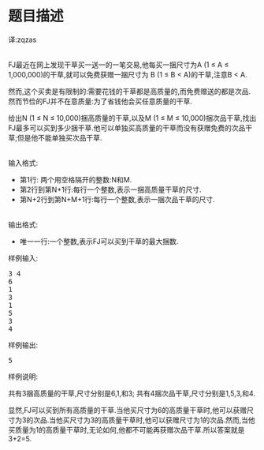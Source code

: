 # 题目描述


<p>
	译:zqzas
</p>
<p>
	<br/>
FJ最近在网上发现干草买一送一的一笔交易,他每买一捆尺寸为A (1 ≤ A ≤ 1,000,000)的干草,就可以免费获赠一捆尺寸为 B (1 ≤ B &lt; A)的干草,注意B &lt; A.
</p>
<p>
	然而,这个买卖是有限制的:需要花钱的干草都是高质量的,而免费赠送的都是次品.然而节俭的FJ并不在意质量:为了省钱他会买任意质量的干草.
</p>
<p>
	给出N (1 ≤ N ≤ 10,000)捆高质量的干草,以及M (1 ≤ M ≤ 10,000)捆次品干草,找出FJ最多可以买到多少捆干草.他可以单独买高质量的干草而没有获赠免费的次品干草;但是他不能单独买次品干草.
</p>
<p>
	<br/>
输入格式:
</p>
<ul>
	<li>
		第1行: 两个用空格隔开的整数:N和M.
	</li>
	<li>
		第2行到第N+1行:每行一个整数,表示一捆高质量干草的尺寸.
	</li>
	<li>
		第N+2行到第N+M+1行:每行一个整数,表示一捆次品干草的尺寸.
	</li>
</ul>
<p>
	<br/>
输出格式:
</p>
<ul>
	<li>
		唯一一行:一个整数,表示FJ可以买到干草的最大捆数.
	</li>
</ul>
<p>
	样例输入:
</p>
<pre>3 4
6
1
3
1
5
3
4
</pre>
<p>
	样例输出:
</p>
<pre>5
</pre>
<p>
	样例说明:
</p>
<p>
	共有3捆高质量的干草,尺寸分别是6,1,和3; 共有4捆次品干草,尺寸分别是1,5,3,和4.
</p>
<p>
	显然,FJ可以买到所有高质量的干草.当他买尺寸为6的高质量干草时,他可以获赠尺寸为3的次品.当他买尺寸为3的高质量干草时,他可以获赠尺寸为1的次品.然而,当他买质量为1的高质量干草时,无论如何,他都不可能再获赠次品干草.所以答案就是3+2=5.
</p>
